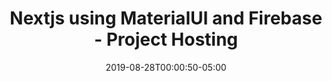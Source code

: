 ---
authors:
- Alex Patterson
date: "2019-08-28T00:00:50-05:00"
description: 
draft: false
frameworks:
- firebase
- nextjs
- reactjs
- rxfire
- rxjs
- materialui
githublinks:
- https://github.com/AJONPLLC/ajonp-ajsbooks-nextjs
images:
- https://res.cloudinary.com/ajonp/image/upload/q_auto/ajonp-ajonp-com/20-lesson-nextjs/Next.js_-_Firebase_Project_Hosting.png
languages:
- javascript
module: Firebase Project
pricing:
- coming soon
- free
title: Nextjs using MaterialUI and Firebase - Project Hosting
toc: true
weight: 6
---